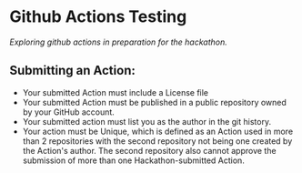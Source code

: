 # Github Actions Testing
*Exploring github actions in preparation for the hackathon.*

## Submitting an Action:
* Your submitted Action must include a License file
* Your submitted Action must be published in a public repository owned by your GitHub account.
* Your submitted action must list you as the author in the git history.
* Your action must be Unique, which is defined as an Action used in more than 2 repositories with the second repository not being one created by the Action's author. The second repository also cannot approve the submission of more than one Hackathon-submitted Action.
